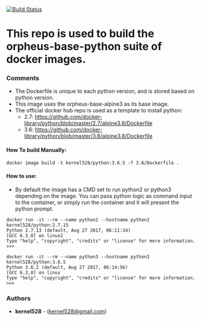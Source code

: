 [![Build Status](http://drone.kernelsanders.biz/api/badges/kernel528/python-docker/status.svg)](http://drone.kernelsanders.biz/kernel528/python-docker)

# This repo is used to build the orpheus-base-python suite of docker images.

### Comments
* The Dockerfile is unique to each python version, and is stored based on python version.
* This image uses the orpheus-base-alpine3 as its base image.
* The official docker hub repo is used as a template to install python:  
  * 2.7: https://github.com/docker-library/python/blob/master/2.7/alpine3.8/Dockerfile
  * 3.6: https://github.com/docker-library/python/blob/master/3.6/alpine3.8/Dockerfile

#### How To build Manually:
``docker image build -t kernel528/python:3.6.5 -f 3.6/Dockerfile .``

#### How to use:
* By default the image has a CMD set to run python2 or python3 depending on the image.  You can pass python logic as command input to the container, or simply run the container and it will present the python prompt.

```
docker run -it --rm --name python2 --hostname python2 kernel528/python:2.7.15
Python 2.7.13 (default, Aug 27 2017, 06:11:34)
[GCC 6.3.0] on linux2
Type "help", "copyright", "credits" or "license" for more information.
>>>
```

```
docker run -it --rm --name python3 --hostname python3 kernel528/python:3.6.5
Python 3.6.2 (default, Aug 27 2017, 06:14:56)
[GCC 6.3.0] on linux
Type "help", "copyright", "credits" or "license" for more information.
>>>
```

### Authors
* **kernel528** - (kernel528@gmail.com)
